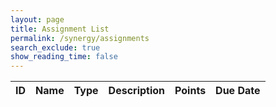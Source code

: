```yaml
---
layout: page 
title: Assignment List
permalink: /synergy/assignments
search_exclude: true
show_reading_time: false 
---
```


<!-- 
View Assignments using Backend API: /api/assignments
Submit Assignments using Backend API: /submit/{assignmentId}
-->

<html lang="en">
<head>
    <meta charset="UTF-8">
    <meta name="viewport" content="width=device-width, initial-scale=1.0">
    <title>Assignments List</title>
</head>
<body>
    <table id="assignmentsTable">
        <thead>
            <tr>
                <th>ID</th>
                <th>Name</th>
                <th>Type</th>
                <th>Description</th>
                <th>Points</th>
                <th>Due Date</th>
            </tr>
        </thead>
        <tbody>
            <!-- Assignments will be populated here -->
        </tbody>
    </table>
    <script type="module">
        console.log("Initialized")
        fetch('http://localhost:8082/api/assignments/debug')  // Correct URL
            .then(response => response.json())
            .then(assignments => {
                const tableBody = document.getElementById('assignmentsTable').getElementsByTagName('tbody')[0];
                assignments.forEach(assignment => {
                    const row = document.createElement('tr');
                    row.innerHTML = `
                        <td>${assignment.id}</td>
                        <td>${assignment.name}</td>
                        <td>${assignment.type}</td>
                        <td>${assignment.description}</td>
                        <td>${assignment.points}</td>
                        <td>${assignment.dueDate}</td>
                    `;
                    tableBody.appendChild(row);
                    console.log(row);  // Check if rows are being appended
                });
            })
            .catch(error => console.error('Error fetching assignments:', error));
    </script>
</body>
</html>
